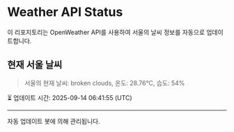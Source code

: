 
# Weather API Status

이 리포지토리는 OpenWeather API를 사용하여 서울의 날씨 정보를 자동으로 업데이트합니다.

## 현재 서울 날씨
> 서울의 현재 날씨: broken clouds, 온도: 28.76°C, 습도: 54%

⏳ 업데이트 시간: 2025-09-14 06:41:55 (UTC)

---
자동 업데이트 봇에 의해 관리됩니다.
